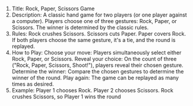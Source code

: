 1. Title:
Rock, Paper, Scissors Game 
2. Description:
A classic hand game for two players (or one player against a computer).
Players choose one of three gestures: Rock, Paper, or Scissors.
The winner is determined by the classic rules. 
3. Rules:
Rock crushes Scissors.
Scissors cuts Paper.
Paper covers Rock.
If both players choose the same gesture, it's a tie, and the round is replayed. 
4. How to Play:
Choose your move: Players simultaneously select either Rock, Paper, or Scissors.
Reveal your choice: On the count of three ("Rock, Paper, Scissors, Shoot!"), players reveal their chosen gesture.
Determine the winner: Compare the chosen gestures to determine the winner of the round.
Play again: The game can be replayed as many times as desired. 
5. Example:
Player 1 chooses Rock.
Player 2 chooses Scissors.
Rock crushes Scissors, so Player 1 wins the round
